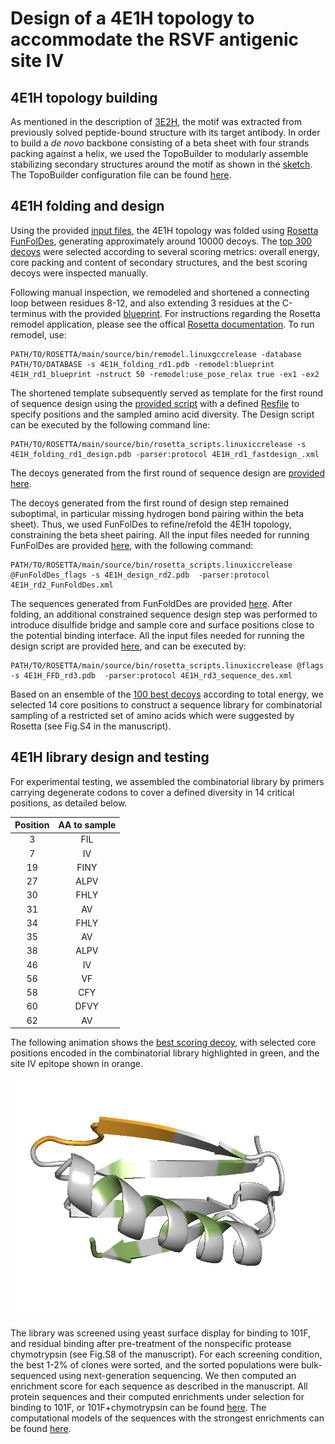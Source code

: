 # Design of a 4E1H topology to accommodate the RSVF antigenic site IV 
## 4E1H topology building
As mentioned in the description of [3E2H](../3E2H/README.md), the motif was extracted from previously solved peptide-bound structure with its target antibody. In order to build a *de novo* backbone consisting of a beta sheet with four strands packing against a helix, we used the TopoBuilder to modularly assemble stabilizing secondary structures around the motif as shown in the [sketch](./1\)Folding_trajectory/input_4E1H/A2E_A1E_D1H_B1E_C1E/sketch.pdb). The TopoBuilder configuration file can be found [here](./1\)Folding_trajectory/input_4E1H/4E1H.json).   
 
## 4E1H folding and design 
Using the provided [input files](./1\)Foling_trajectory/input_4E1H), the 4E1H topology was folded using [Rosetta FunFolDes](https://journals.plos.org/ploscompbiol/article?id=10.1371/journal.pcbi.1006623), generating approximately around 10000 decoys. The [top 300 decoys](./1\)Folding_trajectory/top_300_folding_pose.zip) were selected according to several scoring metrics: overall energy, core packing and content of secondary structures, and the best scoring decoys were inspected manually. 

Following manual inspection, we remodeled and shortened a connecting loop between residues 8-12, and also extending 3 residues at the C-terminus with the provided [blueprint](./2\)Remodel_fix_connection_design/4E1H_rd1_blueprint). For instructions regarding the Rosetta remodel application, please see the offical [Rosetta documentation](https://www.rosettacommons.org/docs/latest/application_documentation/design/Remodel). To run remodel, use: 

```
PATH/TO/ROSETTA/main/source/bin/remodel.linuxgccrelease -database PATH/TO/DATABASE -s 4E1H_folding_rd1.pdb -remodel:blueprint 4E1H_rd1_blueprint -nstruct 50 -remodel:use_pose_relax true -ex1 -ex2 
```  

The shortened template subsequently served as template for the first round of sequence design using the [provided script](./2\)Remodel_fix_connection_design/4E1H_rd1_fastdesign_.xml) with a defined [Resfile](./2\)Remodel_fix_connection_design/Resfile) to specify positions and the sampled amino acid diversity. The Design script can be executed by the following command line:  

```
PATH/TO/ROSETTA/main/source/bin/rosetta_scripts.linuxiccrelease -s 4E1H_folding_rd1_design.pdb -parser:protocol 4E1H_rd1_fastdesign_.xml
``` 
The decoys generated from the first round of sequence design are [provided here](./2\)Remodel_fix_connection_design/4E1H_rd1_seqDesign_score.sc). 

The decoys generated from the first round of design step remained suboptimal, in particular missing hydrogen bond pairing within the beta sheet). Thus, we used FunFolDes to refine/refold the 4E1H topology, constraining the beta sheet pairing. All the input files needed for running FunFolDes are provided [here](./3\)FunFold_Design), with the following command:

```
PATH/TO/ROSETTA/main/source/bin/rosetta_scripts.linuxiccrelease @FunFoldDes_flags -s 4E1H_design_rd2.pdb  -parser:protocol 4E1H_rd2_FunFoldDes.xml
```

The sequences generated from FunFoldDes are provided [here](./3\)FunFold_Design/4E1H_rd2_FunFoldDes_decoys.csv). After folding, an additional constrained sequence design step was performed to introduce disulfide bridge and sample core and surface positions close to the potential binding interface. All the input files needed for running the design script are provided [here](./4\)Final_sequence_design), and can be executed by:

```
PATH/TO/ROSETTA/main/source/bin/rosetta_scripts.linuxiccrelease @flags -s 4E1H_FFD_rd3.pdb  -parser:protocol 4E1H_rd3_sequence_des.xml
```

Based on an ensemble of the [100 best decoys](./4\)Final_sequence_design/4E1H_rd3_design_decoy.csv) according to total energy, we selected 14 core positions to construct a sequence library for combinatorial sampling of a restricted set of amino acids which were suggested by Rosetta (see Fig.S4 in the manuscript). 

## 4E1H library design and testing 
For experimental testing, we assembled the combinatorial library by primers carrying degenerate codons to cover a defined diversity in 14 critical positions, as detailed below.

| Position| AA to sample|
| :------:|:-----------:|
| 3       | FIL         |
| 7       | IV          |
| 19      | FINY        |
| 27      | ALPV        | 
| 30      | FHLY        | 
| 31      | AV          | 
| 34      | FHLY        | 
| 35      | AV          |
| 38      | ALPV        |
| 46      | IV          | 
| 56      | VF          |
| 58      | CFY         |
| 60      | DFVY        |
| 62      | AV          |

The following animation shows the [best scoring decoy](./4E1H.gif), with selected core positions encoded in the combinatorial library highlighted in green, and the site IV epitope shown in orange. 

![](./4E1H.gif)

The library was screened using yeast surface display for binding to 101F, and residual binding after pre-treatment of the nonspecific protease chymotrypsin (see Fig.S8 of the manuscript). For each screening condition, the best 1-2% of clones were sorted, and the sorted populations were bulk-sequenced using next-generation sequencing. We then computed an enrichment score for each sequence as described in the manuscript. All protein sequences and their computed enrichments under selection for binding to 101F, or 101F+chymotrypsin can be found [here](./5\)NGS_seq/4E1H_NGS.csv). The computational models of the sequences with the strongest enrichments can be found [here]().

